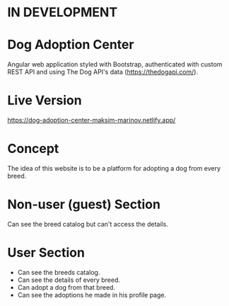 # IN DEVELOPMENT

# Dog Adoption Center
Angular web application styled with Bootstrap, authenticated with custom REST API and using The Dog API's data (https://thedogapi.com/).

# Live Version
https://dog-adoption-center-maksim-marinov.netlify.app/

# Concept
The idea of this website is to be a platform for adopting a dog from every breed.

# Non-user (guest) Section
Can see the breed catalog but can't access the details.

# User Section
- Can see the breeds catalog.
- Can see the details of every breed.
- Can adopt a dog from that breed.
- Can see the adoptions he made in his profile page.
